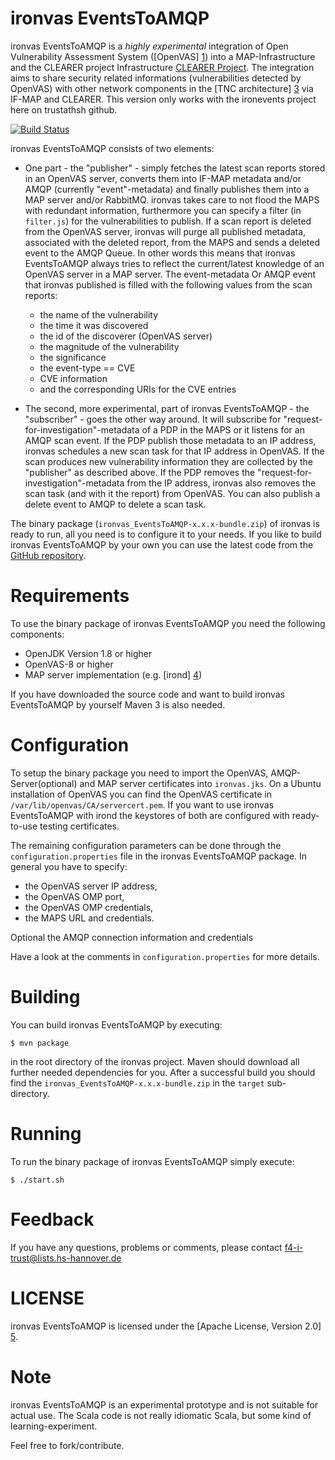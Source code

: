ironvas EventsToAMQP
=======
ironvas EventsToAMQP is a *highly experimental* integration of Open Vulnerability
Assessment System ([OpenVAS] [1]) into a MAP-Infrastructure and the CLEARER project Infrastructure [CLEARER Project][2]. 
The integration aims to share security related informations (vulnerabilities
detected by OpenVAS) with other network components in the [TNC architecture] [3]
via IF-MAP and CLEARER. This version only works with the ironevents project here on trustathsh github. 

[![Build Status](https://travis-ci.org/trustathsh/ironvas.png)](https://travis-ci.org/trustathsh/ironvas)

ironvas EventsToAMQP consists of two elements:

* One part - the "publisher" - simply fetches the latest scan reports stored in
  an OpenVAS server, converts them into IF-MAP metadata and/or AMQP
  (currently "event"-metadata) and finally publishes them into a MAP server and/or RabbitMQ.
  ironvas takes care to not flood the MAPS with
  redundant information, furthermore you can specify a filter (in `filter.js`)
  for the vulnerabilities to publish.
  If a scan report is deleted from the OpenVAS server, ironvas will purge all
  published metadata, associated with the deleted report, from the MAPS and sends a deleted event to the AMQP Queue.
  In other words this means that ironvas EventsToAMQP always tries to reflect the current/latest
  knowledge of an OpenVAS server in a MAP server.
  The event-metadata Or AMQP event that ironvas published is filled with the following
  values from the scan reports:
  - the name of the vulnerability
  - the time it was discovered
  - the id of the discoverer (OpenVAS server)
  - the magnitude of the vulnerability
  - the significance
  - the event-type == CVE
  - CVE information
  - and the corresponding URIs for the CVE entries

* The second, more experimental, part of ironvas EventsToAMQP - the "subscriber" - goes the
  other way around.
  It will subscribe for "request-for-investigation"-metadata of a PDP in the MAPS or it listens for an AMQP 
  scan event. If the PDP publish those metadata to an IP address, ironvas schedules a new
  scan task for that IP address in OpenVAS. If the scan produces new
  vulnerability information they are collected by the "publisher" as described
  above.
  If the PDP removes the "request-for-investigation"-metadata from the IP
  address, ironvas also removes the scan task (and with it the report) from
  OpenVAS.
  You can also publish a delete event to AMQP to delete a scan task.

The binary package (`ironvas_EventsToAMQP-x.x.x-bundle.zip`) of ironvas
is ready to run, all you need is to configure it to your needs.
If you like to build ironvas EventsToAMQP by your own you can use the
latest code from the [GitHub repository][githubrepo].


Requirements
============
To use the binary package of ironvas EventsToAMQP you need the following components:

* OpenJDK Version 1.8 or higher
* OpenVAS-8 or higher
* MAP server implementation (e.g. [irond] [4])

If you have downloaded the source code and want to build ironvas EventsToAMQP by
yourself Maven 3 is also needed.


Configuration
=============
To setup the binary package you need to import the OpenVAS, AMQP-Server(optional)
and MAP server certificates into `ironvas.jks`.
On a Ubuntu installation of OpenVAS you can find the OpenVAS certificate in
`/var/lib/openvas/CA/servercert.pem`. If you want to use ironvas EventsToAMQP with irond
the keystores of both are configured with ready-to-use testing certificates.

The remaining configuration parameters can be done through the
`configuration.properties` file in the ironvas EventsToAMQP package.
In general you have to specify:

* the OpenVAS server IP address,
* the OpenVAS OMP port,
* the OpenVAS OMP credentials,
* the MAPS URL and credentials.

Optional the AMQP connection information
and credentials

Have a look at the comments in `configuration.properties` for more details.


Building
========
You can build ironvas EventsToAMQP by executing:

	$ mvn package

in the root directory of the ironvas project.
Maven should download all further needed dependencies for you. After a successful
build you should find the `ironvas_EventsToAMQP-x.x.x-bundle.zip` in the `target` sub-directory.


Running
=======
To run the binary package of ironvas EventsToAMQP simply execute:

	$ ./start.sh


Feedback
========
If you have any questions, problems or comments, please contact
	<f4-i-trust@lists.hs-hannover.de>


LICENSE
=======
ironvas EventsToAMQP is licensed under the [Apache License, Version 2.0] [5].


Note
====

ironvas EventsToAMQP is an experimental prototype and is not suitable for actual use. The Scala code is not
really idiomatic Scala, but some kind of learning-experiment.

Feel free to fork/contribute.


[1]: http://www.openvas.org
[2]: http://www.clearer-project.de/index.php/en/homepage.html
[3]: http://www.trustedcomputinggroup.org/developers/trusted_network_connect
[4]: https://github.com/trustathsh
[5]: http://www.apache.org/licenses/LICENSE-2.0.html
[githubrepo]: https://github.com/trustathsh/ironvas
